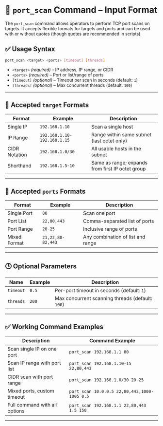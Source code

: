 
# 📄 `port_scan` Command – Input Format 

The `port_scan` command allows operators to perform TCP port scans on targets. It accepts flexible formats for targets and ports and can be used with or without quotes (though quotes are recommended in scripts).



## ✅ Usage Syntax

```bash
port_scan <target> <ports> [timeout] [threads]
```

- `<target>` *(required)* – IP address, IP range, or CIDR  
- `<ports>` *(required)* – Port or list/range of ports  
- `[timeout]` *(optional)* – Timeout per scan in seconds (default: `1`)  
- `[threads]` *(optional)* – Max concurrent threads (default: `100`)  

---

## 🎯 Accepted `target` Formats

| Format        | Example                        | Description                                      |
|---------------|--------------------------------|--------------------------------------------------|
| Single IP     | `192.168.1.10`                 | Scan a single host                               |
| IP Range      | `192.168.1.10-192.168.1.15`    | Range within same subnet (last octet only)       |
| CIDR Notation | `192.168.1.0/30`               | All usable hosts in the subnet                   |
| Shorthand     | `192.168.1.5-10`               | Same as range; expands from first IP octet group |


---

## 🔌 Accepted `ports` Formats

| Format        | Example              | Description                                      |
|---------------|----------------------|--------------------------------------------------|
| Single Port   | `80`                 | Scan one port                                    |
| Port List     | `22,80,443`          | Comma-separated list of ports                    |
| Port Range    | `20-25`              | Inclusive range of ports                         |
| Mixed Format  | `21,22,80-82,443`    | Any combination of list and range                |

---

## 🕒 Optional Parameters

| Name      | Example | Description                                      |
|-----------|---------|--------------------------------------------------|
| `timeout` | `0.5`   | Per-port timeout in seconds (default: `1`)       |
| `threads` | `200`   | Max concurrent scanning threads (default: `100`) |

---

## ✅ Working Command Examples

| Description                       | Command Example |
|-----------------------------------|------------------|
| Scan single IP on one port        | `port_scan 192.168.1.1 80` |
| Scan IP range with port list      | `port_scan 192.168.1.10-15 22,80,443` |
| CIDR scan with port range         | `port_scan 192.168.1.0/30 20-25` |
| Mixed ports, custom timeout       | `port_scan 10.0.0.5 22,80,443,1000-1005 0.5` |
| Full command with all options     | `port_scan 192.168.1.1 22,80,443 1.5 150` |

---




